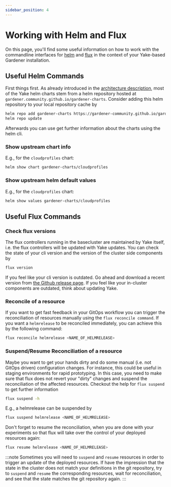```yaml
---
sidebar_position: 4
---
```


# Working with Helm and Flux

On this page, you'll find some useful information on how to work with the commandline interfaces for [helm](https://helm.sh/) and [flux](https://fluxcd.io/) in the context of your Yake-based Gardener installation.

## Useful Helm Commands

First things first. As already introduced in the [architecture description](./architecture.md), most of the Yake helm charts stem from a helm repository hosted at `gardener.community.github.io/gardener-charts`. Consider adding this helm repository to your local repository cache by

```sh
helm repo add gardener-charts https://gardener-community.github.io/gardener-charts
helm repo update
```

Afterwards you can use get further information about the charts using the helm cli.

### Show upstream chart info

E.g., for the `cloudprofiles` chart:

```sh
helm show chart gardener-charts/cloudprofiles
```

### Show upstream helm default values

E.g., for the `cloudprofiles` chart:

```sh
helm show values gardener-charts/cloudprofiles
```

## Useful Flux Commands

### Check flux versions

The flux controllers running in the basecluster are maintained by Yake itself, i.e. the flux controllers will be updated with Yake updates. You can check the state of your cli version and the version of the cluster side components by

```sh
flux version
```

If you feel like your cli version is outdated. Go ahead and download a recent version from [the Github release page](https://github.com/fluxcd/flux2/releases). If you feel like your in-cluster components are outdated, think about updating Yake.

### Reconcile of a resource

If you want to get fast feedback in your GitOps workflow you can trigger the reconciliation of resources manually using the `flux reconcile command`. If you want a `helmrelease` to be reconciled immediately, you can achieve this by the following command:

```sh
flux reconcile helmrelease <NAME_OF_HELMRELEASE>
```

### Suspend/Resume Reconciliation of a resource

Maybe you want to get your hands dirty and do some manual (i.e. not GitOps driven) configuration changes. For instance, this could be useful in staging environments for rapid prototyping. In this case, you need to make sure that flux does not revert your "dirty" changes and suspend the reconciliation of the affected resources. Checkout the help for `flux suspend` to get further information

```sh
flux suspend -h
```

E.g., a helmrelease can be suspended by

```sh
flux suspend helmrelease <NAME_OF_HELMRELEASE>
```

Don't forget to resume the reconciliation, when you are done with your experiments so that flux will take over the control of your deployed resources again:

```sh
flux resume helmrelease <NAME_OF_HELMRELEASE>
```

:::note
Sometimes you will need to `suspend` and `resume` resources in order to trigger an update of the deployed resources. If have the impression that the state in the cluster does not match your definitions in the git repository, try to `suspend` and `resume` the corresponding resources, wait for reconciliation, and see that the state matches the git repository again.
:::
